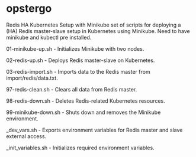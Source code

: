 # opstergo
Redis HA Kubernetes Setup with Minikube
set of scripts for deploying a (HA) Redis master-slave setup in Kubernetes using Minikube. 
Need to have minikube and kubectl pre installed.

01-minikube-up.sh - Initializes Minikube with two nodes.

02-redis-up.sh - Deploys Redis master-slave on Kubernetes.

03-redis-import.sh - Imports data to the Redis master from import/redis/data.txt.

97-redis-clean.sh - Clears all data from Redis master.

98-redis-down.sh - Deletes Redis-related Kubernetes resources.

99-minikube-down.sh - Shuts down and removes the Minikube environment.

_dev_vars.sh - Exports environment variables for Redis master and slave external access.

_init_variables.sh - Initializes required environment variables.
